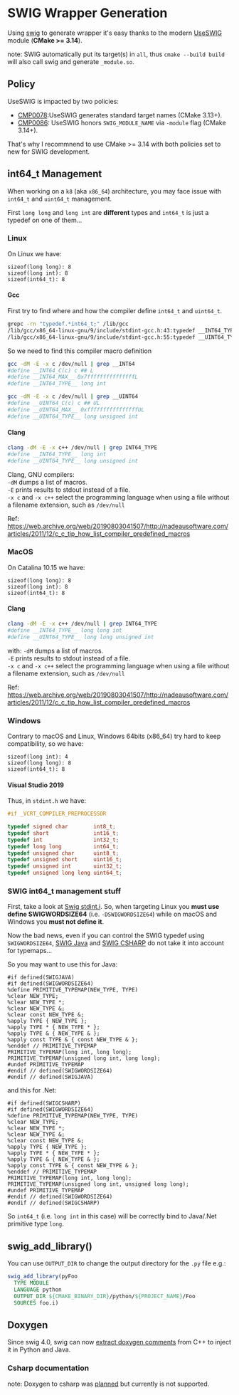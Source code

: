 # SWIG Wrapper Generation

Using [swig](https://github.com/swig/swig) to generate wrapper it's easy thanks
to the modern [UseSWIG](https://cmake.org/cmake/help/latest/module/UseSWIG.html)
module (**CMake >= 3.14**).

note: SWIG automatically put its target(s) in `all`, thus `cmake --build build`
will also call swig and generate `_module.so`.

## Policy

UseSWIG is impacted by two policies:

* [CMP0078](https://cmake.org/cmake/help/latest/policy/CMP0078.html):UseSWIG generates standard target names (CMake 3.13+).
* [CMP0086](https://cmake.org/cmake/help/latest/policy/CMP0086.html): UseSWIG honors `SWIG_MODULE_NAME` via `-module` flag (CMake 3.14+).

That's why I recommnend to use CMake >= 3.14 with both policies set to new for
SWIG development.

## int64_t Management

When working on a `k8` (aka `x86_64`) architecture, you may face issue with
`int64_t` and `uint64_t` management.

First `long long` and `long int` are **different** types and `int64_t` is just a
typedef on one of them...

### Linux

On Linux we have:

```
sizeof(long long): 8
sizeof(long int): 8
sizeof(int64_t): 8
```

#### Gcc

First try to find where and how the compiler define `int64_t` and `uint64_t`.

```sh
grepc -rn "typedef.*int64_t;" /lib/gcc
/lib/gcc/x86_64-linux-gnu/9/include/stdint-gcc.h:43:typedef __INT64_TYPE__ int64_t;
/lib/gcc/x86_64-linux-gnu/9/include/stdint-gcc.h:55:typedef __UINT64_TYPE__ uint64_t;
```
So we need to find this compiler macro definition

```sh
gcc -dM -E -x c /dev/null | grep __INT64
#define __INT64_C(c) c ## L
#define __INT64_MAX__ 0x7fffffffffffffffL
#define __INT64_TYPE__ long int

gcc -dM -E -x c /dev/null | grep __UINT64
#define __UINT64_C(c) c ## UL
#define __UINT64_MAX__ 0xffffffffffffffffUL
#define __UINT64_TYPE__ long unsigned int
```

#### Clang

```sh
clang -dM -E -x c++ /dev/null | grep INT64_TYPE
#define __INT64_TYPE__ long int
#define __UINT64_TYPE__ long unsigned int
```

Clang, GNU compilers: \
`-dM` dumps a list of macros. \
`-E` prints results to stdout instead of a file. \
`-x c` and `-x c++` select the programming language when using a file without a
filename extension, such as `/dev/null`

Ref:
https://web.archive.org/web/20190803041507/http://nadeausoftware.com/articles/2011/12/c_c_tip_how_list_compiler_predefined_macros

### MacOS

On Catalina 10.15 we have:

```
sizeof(long long): 8
sizeof(long int): 8
sizeof(int64_t): 8
```

#### Clang

```sh
clang -dM -E -x c++ /dev/null | grep INT64_TYPE
#define __INT64_TYPE__ long long int
#define __UINT64_TYPE__ long long unsigned int
```

with: `-dM` dumps a list of macros. \
`-E` prints results to stdout instead of a file. \
`-x c` and `-x c++` select the programming language when using a file without a
filename extension, such as `/dev/null`

Ref:
https://web.archive.org/web/20190803041507/http://nadeausoftware.com/articles/2011/12/c_c_tip_how_list_compiler_predefined_macros

### Windows

Contrary to macOS and Linux, Windows 64bits (x86_64) try hard to keep compatibility, so we have:

```
sizeof(long int): 4
sizeof(long long): 8
sizeof(int64_t): 8
```

#### Visual Studio 2019

Thus, in `stdint.h` we have:

```cpp
#if _VCRT_COMPILER_PREPROCESSOR

typedef signed char        int8_t;
typedef short              int16_t;
typedef int                int32_t;
typedef long long          int64_t;
typedef unsigned char      uint8_t;
typedef unsigned short     uint16_t;
typedef unsigned int       uint32_t;
typedef unsigned long long uint64_t;
```

### SWIG int64_t management stuff

First, take a look at
[Swig stdint.i](https://github.com/swig/swig/blob/3a329566f8ae6210a610012ecd60f6455229fe77/Lib/stdint.i#L20-L24).
So, when targeting Linux you **must use define SWIGWORDSIZE64** (i.e.
`-DSWIGWORDSIZE64`) while on macOS and Windows you **must not define it**.

Now the bad news, even if you can control the SWIG typedef using
`SWIGWORDSIZE64`,
[SWIG Java](https://github.com/swig/swig/blob/3a329566f8ae6210a610012ecd60f6455229fe77/Lib/java/java.swg#L74-L77)
and
[SWIG CSHARP](https://github.com/swig/swig/blob/1e36f51346d95f8b9848e682c2eb986e9cb9b4f4/Lib/csharp/csharp.swg#L117-L120)
do not take it into account for typemaps...

So you may want to use this for Java:

```swig
#if defined(SWIGJAVA)
#if defined(SWIGWORDSIZE64)
%define PRIMITIVE_TYPEMAP(NEW_TYPE, TYPE)
%clear NEW_TYPE;
%clear NEW_TYPE *;
%clear NEW_TYPE &;
%clear const NEW_TYPE &;
%apply TYPE { NEW_TYPE };
%apply TYPE * { NEW_TYPE * };
%apply TYPE & { NEW_TYPE & };
%apply const TYPE & { const NEW_TYPE & };
%enddef // PRIMITIVE_TYPEMAP
PRIMITIVE_TYPEMAP(long int, long long);
PRIMITIVE_TYPEMAP(unsigned long int, long long);
#undef PRIMITIVE_TYPEMAP
#endif // defined(SWIGWORDSIZE64)
#endif // defined(SWIGJAVA)
```

and this for .Net:

```swig
#if defined(SWIGCSHARP)
#if defined(SWIGWORDSIZE64)
%define PRIMITIVE_TYPEMAP(NEW_TYPE, TYPE)
%clear NEW_TYPE;
%clear NEW_TYPE *;
%clear NEW_TYPE &;
%clear const NEW_TYPE &;
%apply TYPE { NEW_TYPE };
%apply TYPE * { NEW_TYPE * };
%apply TYPE & { NEW_TYPE & };
%apply const TYPE & { const NEW_TYPE & };
%enddef // PRIMITIVE_TYPEMAP
PRIMITIVE_TYPEMAP(long int, long long);
PRIMITIVE_TYPEMAP(unsigned long int, unsigned long long);
#undef PRIMITIVE_TYPEMAP
#endif // defined(SWIGWORDSIZE64)
#endif // defined(SWIGCSHARP)
```

So `int64_t` (i.e. `long int` in this case) will be correctly bind to Java/.Net
primitive type `long`.

## swig_add_library()

You can use `OUTPUT_DIR` to change the output directory for the `.py` file e.g.:

```cmake
swig_add_library(pyFoo
  TYPE MODULE
  LANGUAGE python
  OUTPUT_DIR ${CMAKE_BINARY_DIR}/python/${PROJECT_NAME}/Foo
  SOURCES foo.i)
```

## Doxygen

Since swig 4.0, swig can now
[extract doxygen comments](http://www.swig.org/Doc4.0/Doxygen.html) from C++ to
inject it in Python and Java.

### Csharp documentation

note: Doxygen to csharp was
[planned](https://github.com/swig/swig/wiki/SWIG-4.0-Development#doxygen-documentation)
but currently is not supported.
